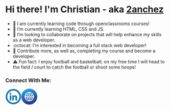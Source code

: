 # Hi there! I'm Christian - aka [2anchez][website]



- :mag_right: I am currently learning code through openclassrooms courses!
- :pencil: I’m currently learning HTML, CSS and JS.
- :wrench: I’m looking to collaborate on projects that will help enhance my skills as a web developer.
- :octocat: I’m interested in becoming a full stack web developer!
- :checkered_flag: Contribute more, as well as, completing my course and become a developer.
- :warning: Fun fact: I enjoy football and basketball; on my free time I will head to the field / court to catch the football or shoot some hoops!

### Connect With Me:
[<img align="left" alt="LinkedIn" width="50px" src="img/linkedin_icon.png"/>][linkedin]
[<img align="left" alt="Link to Portfolio" width="50px" src="img/website.png" />][website]

<br />
<br />

[website]: https://2anchez.github.io/portfolio/
[linkedin]: https://www.linkedin.com/in/crsanchez10/
